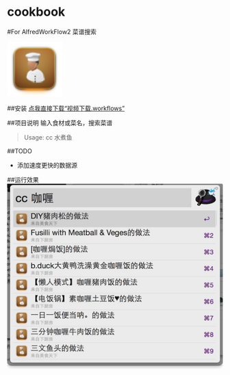 cookbook
========

#For AlfredWorkFlow2 菜谱搜索

![](src/icon.png)

##安装
[点我直接下载“视频下载.workflows”](https://raw.githubusercontent.com/jShi-git/video-searcher/master/download/%E8%A7%86%E9%A2%91%E4%B8%8B%E8%BD%BD.alfredworkflow)

##项目说明
输入食材或菜名，搜索菜谱
> Usage: cc 水煮鱼

##TODO
- 添加速度更快的数据源

##运行效果
![](snapshot/cc.jpg)
